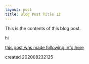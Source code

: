 ```yaml
---
layout: post
title: Blog Post Title 12
---
```

This is the contents of this blog post.

hi

[this post was made following info here](https://kalyanv.com/2018/09/12/build-a-blog-using-jekyll-and-deploy-to-github-pages-and-set-custom-domain.html)

created
202008232125